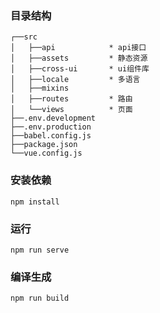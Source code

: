 ### 目录结构

```text
┌──src                
│   ├──api            * api接口
│   ├──assets         * 静态资源
│   ├──cross-ui       * ui组件库
│   ├──locale         * 多语言
│   ├──mixins         
│   ├──routes         * 路由
│   └──views          * 页面
├──.env.development        
├──.env.production       
├──babel.config.js           
├──package.json       
└──vue.config.js 
```

### 安装依赖

```
npm install
```

### 运行

```
npm run serve
```

### 编译生成

```
npm run build
```

